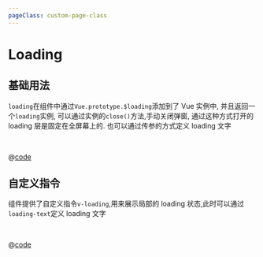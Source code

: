 ```yaml
---
pageClass: custom-page-class
---
```


# Loading

## 基础用法

`loading`在组件中通过`Vue.prototype.$loading`添加到了 Vue 实例中, 并且返回一个`loading`实例, 可以通过实例的`close()`方法,手动关闭弹窗, 通过这种方式打开的 loading 层是固定在全屏幕上的. 也可以通过传参的方式定义 loading 文字

<br/>
<Loading-Base/>

@[code](../.vuepress/components/Loading/Base.vue)

## 自定义指令

组件提供了自定义指令`v-loading`,用来展示局部的 loading 状态,此时可以通过`loading-text`定义 loading 文字

<br/>

<Loading-Directive/>

@[code](../.vuepress/components/Loading/Directive.vue)
